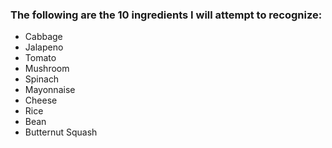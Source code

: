 ### The following are the 10 ingredients I will attempt to recognize:
- Cabbage
- Jalapeno
- Tomato
- Mushroom
- Spinach
- Mayonnaise
- Cheese
- Rice
- Bean
- Butternut Squash